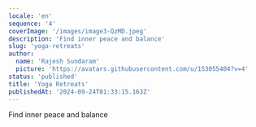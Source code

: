 ```yaml
---
locale: 'en'
sequence: '4'
coverImage: '/images/image3-QzMD.jpeg'
description: 'Find inner peace and balance'
slug: 'yoga-retreats'
author:
  name: 'Rajesh Sundaram'
  picture: 'https://avatars.githubusercontent.com/u/153055404?v=4'
status: 'published'
title: 'Yoga Retreats'
publishedAt: '2024-09-24T01:33:15.163Z'
---
```


Find inner peace and balance